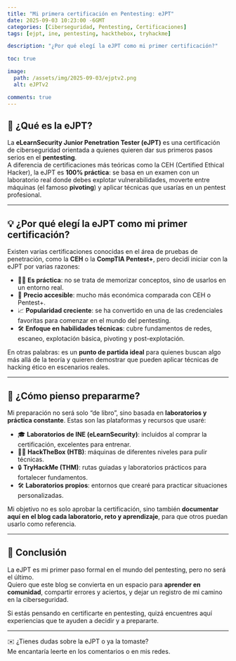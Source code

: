 ```yaml
---
title: "Mi primera certificación en Pentesting: eJPT"
date: 2025-09-03 10:23:00 -6GMT
categories: [Ciberseguridad, Pentesting, Certificaciones]
tags: [ejpt, ine, pentesting, hackthebox, tryhackme]

description: "¿Por qué elegí la eJPT como mi primer certificación?"

toc: true

image:
  path: /assets/img/2025-09-03/ejptv2.png
  alt: eJPTv2

comments: true
---
```


## 🚀 ¿Qué es la eJPT?

La **eLearnSecurity Junior Penetration Tester (eJPT)** es una certificación de ciberseguridad orientada a quienes quieren dar sus primeros pasos serios en el **pentesting**.  
A diferencia de certificaciones más teóricas como la CEH (Certified Ethical Hacker), la eJPT es **100% práctica**: se basa en un examen con un laboratorio real donde debes explotar vulnerabilidades, moverte entre máquinas (el famoso **pivoting**) y aplicar técnicas que usarías en un pentest profesional.  

---

## 💡 ¿Por qué elegí la eJPT como mi primer certificación?

Existen varias certificaciones conocidas en el área de pruebas de penetración, como la **CEH** o la **CompTIA Pentest+**, pero decidí iniciar con la eJPT por varias razones:

- 🧑‍💻 **Es práctica**: no se trata de memorizar conceptos, sino de usarlos en un entorno real.  
- 💸 **Precio accesible**: mucho más económica comparada con CEH o Pentest+.  
- 📈 **Popularidad creciente**: se ha convertido en una de las credenciales favoritas para comenzar en el mundo del pentesting.  
- 🛠️ **Enfoque en habilidades técnicas**: cubre fundamentos de redes, escaneo, explotación básica, pivoting y post-explotación.  

En otras palabras: es un **punto de partida ideal** para quienes buscan algo más allá de la teoría y quieren demostrar que pueden aplicar técnicas de hacking ético en escenarios reales.

---

## 🔬 ¿Cómo pienso prepararme?

Mi preparación no será solo “de libro”, sino basada en **laboratorios y práctica constante**. Estas son las plataformas y recursos que usaré:

- 🎓 **Laboratorios de INE (eLearnSecurity)**: incluidos al comprar la certificación, excelentes para entrenar.  
- 🕵️‍♂️ **HackTheBox (HTB)**: máquinas de diferentes niveles para pulir técnicas.  
- 🔒 **TryHackMe (THM)**: rutas guiadas y laboratorios prácticos para fortalecer fundamentos.  
- 🛠️ **Laboratorios propios**: entornos que crearé para practicar situaciones personalizadas.  

Mi objetivo no es solo aprobar la certificación, sino también **documentar aquí en el blog cada laboratorio, reto y aprendizaje**, para que otros puedan usarlo como referencia.

---

## 📌 Conclusión

La eJPT es mi primer paso formal en el mundo del pentesting, pero no será el último.  
Quiero que este blog se convierta en un espacio para **aprender en comunidad**, compartir errores y aciertos, y dejar un registro de mi camino en la ciberseguridad.

Si estás pensando en certificarte en pentesting, quizá encuentres aquí experiencias que te ayuden a decidir y a prepararte.

---

✉️ ¿Tienes dudas sobre la eJPT o ya la tomaste?  
Me encantaría leerte en los comentarios o en mis redes.  